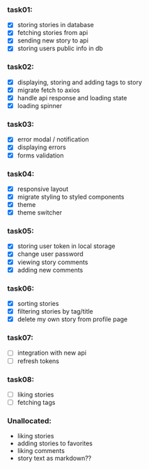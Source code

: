 ### task01:
- [x] storing stories in database
- [x] fetching stories from api 
- [x] sending new story to api
- [x] storing users public info in db

### task02:
- [x] displaying, storing and adding tags to story
- [x] migrate fetch to axios
- [x] handle api response and loading state
- [x] loading spinner

### task03:
- [x] error modal / notification
- [x] displaying errors
- [x] forms validation

### task04:
- [x] responsive layout
- [x] migrate styling to styled components 
- [x] theme
- [x] theme switcher

### task05:
- [x] storing user token in local storage
- [x] change user password
- [x] viewing story comments
- [x] adding new comments

### task06:
- [x] sorting stories
- [x] filtering stories by tag/title
- [x] delete my own story from profile page

### task07:
- [ ] integration with new api
- [ ] refresh tokens 

### task08:
- [ ] liking stories
- [ ] fetching tags

### Unallocated:
* liking stories
* adding stories to favorites
* liking comments
* story text as markdown??